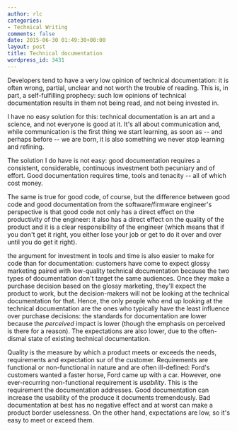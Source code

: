 ```yaml
---
author: rlc
categories:
- Technical Writing
comments: false
date: 2015-06-30 01:49:30+00:00
layout: post
title: Technical documentation
wordpress_id: 3431
---
```


Developers tend to have a very low opinion of technical documentation: it is often wrong, partial, unclear and not worth the trouble of reading. This is, in part, a self-fulfilling prophecy: such low opinions of technical documentation results in them not being read, and not being invested in.

<!--more-->

I have no easy solution for this: technical documentation is an art and a science, and not everyone is good at it. It's all about communication and, while communication is the first thing we start learning, as soon as -- and perhaps before -- we are born, it is also something we never stop learning and refining.

The solution I do have is not easy: good documentation requires a consistent, considerable, continuous investment both pecuniary and of effort. Good documentation requires time, tools and tenacity -- all of which cost money.

The same is true for good code, of course, but the difference between good code and good documentation from the software/firmware engineer's perspective is that good code not only has a direct effect on the productivity of the engineer: it also has a direct effect on the quality of the product and it is a clear responsibility of the engineer (which means that if you don't get it right, you either lose your job or get to do it over and over until you do get it right).

the argument for investment in tools and time is also easier to make for code than for documentation: customers have come to expect glossy marketing paired with low-quality technical documentation because the two types of documentation don't target the same audiences. Once they make a purchase decision based on the glossy marketing, they'll expect the product to work, but the decision-makers will not be looking at the technical documentation for that. Hence, the only people who end up looking at the technical documentation are the ones who typically have the least influence over purchase decisions: the standards for documentation are lower because the _perceived_ impact is lower (though the emphasis on perceived is there for a reason). The expectations are also lower, due to the often-dismal state of existing technical documentation.

Quality is the measure by which a product meets or exceeds the needs, requirements and expectation sur of the customer. Requirements are functional or non-functional in nature and are often ill-defined: Ford's customers wanted a faster horse, Ford came up with a car. However, one ever-recurring non-functional requirement is _usability_. This is the requirement the documentation addresses. Good documentation can increase the usability of the produce it documents tremendously. Bad documentation at best has no negative effect and at worst can make a product border uselessness. On the other hand, expectations are low, so it's easy to meet or exceed them.